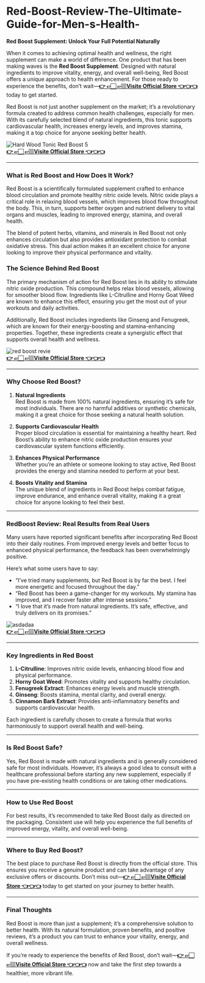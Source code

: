 # Red-Boost-Review-The-Ultimate-Guide-for-Men-s-Health-


**Red Boost Supplement: Unlock Your Full Potential Naturally**  

When it comes to achieving optimal health and wellness, the right supplement can make a world of difference. One product that has been making waves is the **Red Boost Supplement**. Designed with natural ingredients to improve vitality, energy, and overall well-being, Red Boost offers a unique approach to health enhancement. For those ready to experience the benefits, don’t wait—**[👉 👉🏻 👉🏼Visite Official Store 👈👈👈](https://tinyurl.com/zdyk95zm)** today to get started.  

Red Boost is not just another supplement on the market; it’s a revolutionary formula created to address common health challenges, especially for men. With its carefully selected blend of natural ingredients, this tonic supports cardiovascular health, increases energy levels, and improves stamina, making it a top choice for anyone seeking better health.  

![Hard Wood Tonic Red Boost 5](https://github.com/user-attachments/assets/074f3e41-d4ba-4123-a4fe-93714a67f7f)  
**[👉 👉🏻 👉🏼Visite Official Store 👈👈👈](https://tinyurl.com/zdyk95zm)**  

---

### **What is Red Boost and How Does It Work?**  

Red Boost is a scientifically formulated supplement crafted to enhance blood circulation and promote healthy nitric oxide levels. Nitric oxide plays a critical role in relaxing blood vessels, which improves blood flow throughout the body. This, in turn, supports better oxygen and nutrient delivery to vital organs and muscles, leading to improved energy, stamina, and overall health.  

The blend of potent herbs, vitamins, and minerals in Red Boost not only enhances circulation but also provides antioxidant protection to combat oxidative stress. This dual action makes it an excellent choice for anyone looking to improve their physical performance and vitality.  

### **The Science Behind Red Boost**  

The primary mechanism of action for Red Boost lies in its ability to stimulate nitric oxide production. This compound helps relax blood vessels, allowing for smoother blood flow. Ingredients like L-Citrulline and Horny Goat Weed are known to enhance this effect, ensuring you get the most out of your workouts and daily activities.  

Additionally, Red Boost includes ingredients like Ginseng and Fenugreek, which are known for their energy-boosting and stamina-enhancing properties. Together, these ingredients create a synergistic effect that supports overall health and wellness.  

![red boost revie](https://github.com/user-attachments/assets/ff34ebd0-d9a0-483d-9408-601a0e81cac9)  
**[👉 👉🏻 👉🏼Visite Official Store 👈👈👈](https://tinyurl.com/zdyk95zm)**  

---

### **Why Choose Red Boost?**  

1. **Natural Ingredients**  
   Red Boost is made from 100% natural ingredients, ensuring it’s safe for most individuals. There are no harmful additives or synthetic chemicals, making it a great choice for those seeking a natural health solution.  

2. **Supports Cardiovascular Health**  
   Proper blood circulation is essential for maintaining a healthy heart. Red Boost’s ability to enhance nitric oxide production ensures your cardiovascular system functions efficiently.  

3. **Enhances Physical Performance**  
   Whether you’re an athlete or someone looking to stay active, Red Boost provides the energy and stamina needed to perform at your best.  

4. **Boosts Vitality and Stamina**  
   The unique blend of ingredients in Red Boost helps combat fatigue, improve endurance, and enhance overall vitality, making it a great choice for anyone looking to feel their best.  

---

### **RedBoost Review: Real Results from Real Users**  

Many users have reported significant benefits after incorporating Red Boost into their daily routines. From improved energy levels and better focus to enhanced physical performance, the feedback has been overwhelmingly positive.  

Here’s what some users have to say:  
- “I’ve tried many supplements, but Red Boost is by far the best. I feel more energetic and focused throughout the day.”  
- “Red Boost has been a game-changer for my workouts. My stamina has improved, and I recover faster after intense sessions.”  
- “I love that it’s made from natural ingredients. It’s safe, effective, and truly delivers on its promises.”  

![asdadaa](https://github.com/user-attachments/assets/fc3a633e-e2a9-45df-915e-510d02f7158f)  
**[👉 👉🏻 👉🏼Visite Official Store 👈👈👈](https://tinyurl.com/zdyk95zm)**  

---

### **Key Ingredients in Red Boost**  

1. **L-Citrulline**: Improves nitric oxide levels, enhancing blood flow and physical performance.  
2. **Horny Goat Weed**: Promotes vitality and supports healthy circulation.  
3. **Fenugreek Extract**: Enhances energy levels and muscle strength.  
4. **Ginseng**: Boosts stamina, mental clarity, and overall energy.  
5. **Cinnamon Bark Extract**: Provides anti-inflammatory benefits and supports cardiovascular health.  

Each ingredient is carefully chosen to create a formula that works harmoniously to support overall health and well-being.  

---

### **Is Red Boost Safe?**  

Yes, Red Boost is made with natural ingredients and is generally considered safe for most individuals. However, it’s always a good idea to consult with a healthcare professional before starting any new supplement, especially if you have pre-existing health conditions or are taking other medications.  

---

### **How to Use Red Boost**  

For best results, it’s recommended to take Red Boost daily as directed on the packaging. Consistent use will help you experience the full benefits of improved energy, vitality, and overall well-being.  

---

### **Where to Buy Red Boost?**  

The best place to purchase Red Boost is directly from the official store. This ensures you receive a genuine product and can take advantage of any exclusive offers or discounts. Don’t miss out—**[👉 👉🏻 👉🏼Visite Official Store 👈👈👈](https://tinyurl.com/zdyk95zm)** today to get started on your journey to better health.  

---

### **Final Thoughts**  

Red Boost is more than just a supplement; it’s a comprehensive solution to better health. With its natural formulation, proven benefits, and positive reviews, it’s a product you can trust to enhance your vitality, energy, and overall wellness.  

If you’re ready to experience the benefits of Red Boost, don’t wait—**[👉 👉🏻 👉🏼Visite Official Store 👈👈👈](https://tinyurl.com/zdyk95zm)** now and take the first step towards a healthier, more vibrant life.
